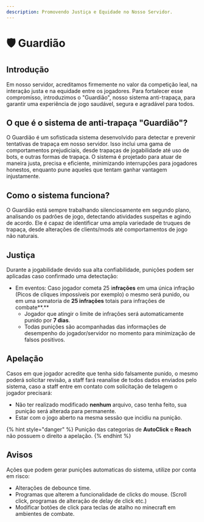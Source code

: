 ```yaml
---
description: Promovendo Justiça e Equidade no Nosso Servidor.
---
```


# 🛡️ Guardião

## Introdução



Em nosso servidor, acreditamos firmemente no valor da competição leal, na interação justa e na equidade entre os jogadores. Para fortalecer esse compromisso, introduzimos o "Guardião", nosso sistema anti-trapaça, para garantir uma experiência de jogo saudável, segura e agradável para todos.

## O que é o sistema de anti-trapaça "Guardião"?

O Guardião é um sofisticada sistema desenvolvido para detectar e prevenir tentativas de trapaça em nosso servidor. Isso inclui uma gama de comportamentos prejudiciais, desde trapaças de jogabilidade até uso de bots, e outras formas de trapaça. O sistema é projetado para atuar de maneira justa, precisa e eficiente, minimizando interrupções para jogadores honestos, enquanto pune aqueles que tentam ganhar vantagem injustamente.

## Como o sistema funciona?

O Guardião está sempre trabalhando silenciosamente em segundo plano, analisando os padrões de jogo, detectando atividades suspeitas e agindo de acordo. Ele é capaz de identificar uma ampla variedade de truques de trapaça, desde alterações de clients/mods até comportamentos de jogo não naturais.

## Justiça

Durante a jogabilidade devido sua alta confiabilidade, punições podem ser aplicadas caso confirmado uma detectação:

* Em eventos: Caso jogador cometa 25 i**nfrações** em uma única infração (Picos de cliques impossíveis por exemplo) o mesmo será punido, ou em uma somatoria de **25 infrações** totais para infrações de combate**.**
  * Jogador que atingir o limite de infrações será automaticamente punido por **7 dias**.
  * Todas punições são acompanhadas das informações de desempenho do jogador/servidor no momento para minimização de falsos positivos.

## Apelação

Casos em que jogador acredite que tenha sido falsamente punido, o mesmo poderá solicitar revisão, a staff fará reanalise de todos dados enviados pelo sistema, caso a staff entre em contato com solicitação de telagem o jogador precisará:

* Não ter realizado modificado **nenhum** arquivo, caso tenha feito, sua punição será alterada para permanente.
* Estar com o jogo aberto na mesma sessão que incidiu na punição.

{% hint style="danger" %}
Punição das categorias de **AutoClick** e **Reach** não possuem o direito a apelação.
{% endhint %}

## Avisos

Ações que podem gerar punições automaticas do sistema, utilize por conta em risco:

* Alterações de debounce time.
* Programas que alterem a funcionalidade de clicks do mouse. (Scroll click, programas de alteração de delay de click etc.)
* Modificar botões de click para teclas de atalho no minecraft em ambientes de combate.
